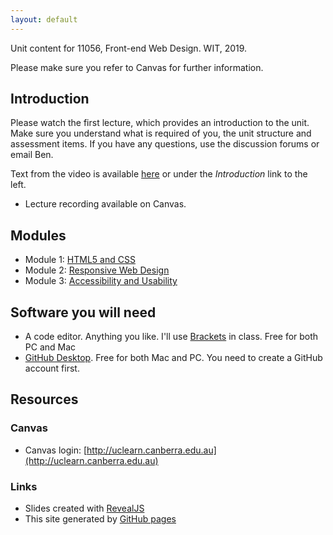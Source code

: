 ```yaml
---
layout: default
---
```


Unit content for 11056, Front-end Web Design. WIT, 2019.

Please make sure you refer to Canvas for further information.


## Introduction

Please watch the first lecture, which provides an introduction to the unit. Make sure you understand what is required of you, the unit structure and assessment items. If you have any questions, use the discussion forums or email Ben. 

Text from the video is available [here](intrduction/) or under the *Introduction* link to the left.

*   Lecture recording available on Canvas.

## Modules
- Module 1: [HTML5 and CSS](module-1/)
- Module 2: [Responsive Web Design](module-2/)
- Module 3: [Accessibility and Usability](module-3/)

## Software you will need

-   A code editor. Anything you like. I'll use [Brackets](http://brackets.io) in class. Free for both PC and Mac
-   [GitHub Desktop](https://desktop.github.com). Free for both Mac and PC. You need to create a GitHub account first. 

## Resources

### Canvas
-   Canvas login: [http://uclearn.canberra.edu.au](http://uclearn.canberra.edu.au)

### Links
-   Slides created with [RevealJS](https://github.com/hakimel/reveal.js)
-   This site generated by [GitHub pages](https://pages.github.com)